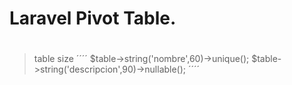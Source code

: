 # Laravel Pivot Table.
# 

> table size 
´´´´
$table->string('nombre',60)->unique();
$table->string('descripcion',90)->nullable();
´´´´
